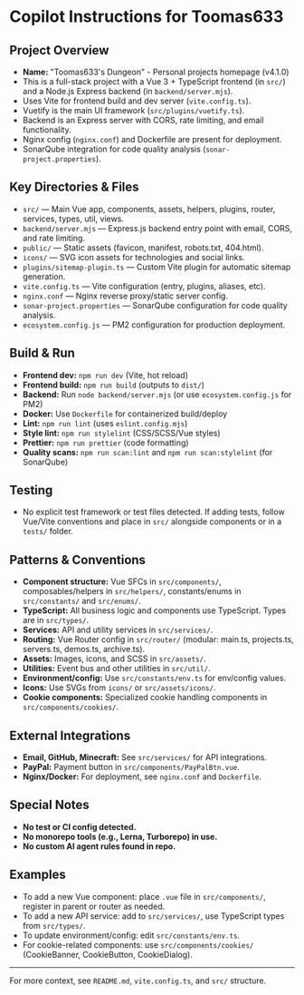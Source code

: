 # Copilot Instructions for Toomas633

## Project Overview

- **Name:** "Toomas633's Dungeon" - Personal projects homepage (v4.1.0)
- This is a full-stack project with a Vue 3 + TypeScript frontend (in `src/`) and a Node.js Express backend (in `backend/server.mjs`).
- Uses Vite for frontend build and dev server (`vite.config.ts`).
- Vuetify is the main UI framework (`src/plugins/vuetify.ts`).
- Backend is an Express server with CORS, rate limiting, and email functionality.
- Nginx config (`nginx.conf`) and Dockerfile are present for deployment.
- SonarQube integration for code quality analysis (`sonar-project.properties`).

## Key Directories & Files

- `src/` — Main Vue app, components, assets, helpers, plugins, router, services, types, util, views.
- `backend/server.mjs` — Express.js backend entry point with email, CORS, and rate limiting.
- `public/` — Static assets (favicon, manifest, robots.txt, 404.html).
- `icons/` — SVG icon assets for technologies and social links.
- `plugins/sitemap-plugin.ts` — Custom Vite plugin for automatic sitemap generation.
- `vite.config.ts` — Vite configuration (entry, plugins, aliases, etc).
- `nginx.conf` — Nginx reverse proxy/static server config.
- `sonar-project.properties` — SonarQube configuration for code quality analysis.
- `ecosystem.config.js` — PM2 configuration for production deployment.

## Build & Run

- **Frontend dev:** `npm run dev` (Vite, hot reload)
- **Frontend build:** `npm run build` (outputs to `dist/`)
- **Backend:** Run `node backend/server.mjs` (or use `ecosystem.config.js` for PM2)
- **Docker:** Use `Dockerfile` for containerized build/deploy
- **Lint:** `npm run lint` (uses `eslint.config.mjs`)
- **Style lint:** `npm run stylelint` (CSS/SCSS/Vue styles)
- **Prettier:** `npm run prettier` (code formatting)
- **Quality scans:** `npm run scan:lint` and `npm run scan:stylelint` (for SonarQube)

## Testing

- No explicit test framework or test files detected. If adding tests, follow Vue/Vite conventions and place in `src/` alongside components or in a `tests/` folder.

## Patterns & Conventions

- **Component structure:** Vue SFCs in `src/components/`, composables/helpers in `src/helpers/`, constants/enums in `src/constants/` and `src/enums/`.
- **TypeScript:** All business logic and components use TypeScript. Types are in `src/types/`.
- **Services:** API and utility services in `src/services/`.
- **Routing:** Vue Router config in `src/router/` (modular: main.ts, projects.ts, servers.ts, demos.ts, archive.ts).
- **Assets:** Images, icons, and SCSS in `src/assets/`.
- **Utilities:** Event bus and other utilities in `src/util/`.
- **Environment/config:** Use `src/constants/env.ts` for env/config values.
- **Icons:** Use SVGs from `icons/` or `src/assets/icons/`.
- **Cookie components:** Specialized cookie handling components in `src/components/cookies/`.

## External Integrations

- **Email, GitHub, Minecraft:** See `src/services/` for API integrations.
- **PayPal:** Payment button in `src/components/PayPalBtn.vue`.
- **Nginx/Docker:** For deployment, see `nginx.conf` and `Dockerfile`.

## Special Notes

- **No test or CI config detected.**
- **No monorepo tools (e.g., Lerna, Turborepo) in use.**
- **No custom AI agent rules found in repo.**

## Examples

- To add a new Vue component: place `.vue` file in `src/components/`, register in parent or router as needed.
- To add a new API service: add to `src/services/`, use TypeScript types from `src/types/`.
- To update environment/config: edit `src/constants/env.ts`.
- For cookie-related components: use `src/components/cookies/` (CookieBanner, CookieButton, CookieDialog).

---

For more context, see `README.md`, `vite.config.ts`, and `src/` structure.
